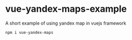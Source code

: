 # vue-yandex-maps-example

A short example of using yandex map in vuejs framework


```sh
npm i vue-yandex-maps
```
